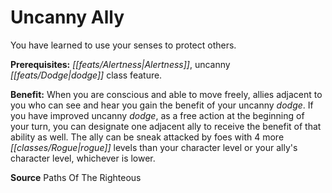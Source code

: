 ﻿---
cssclass: [feats]

---
# Uncanny Ally

You have learned to use your senses to protect others.

**Prerequisites:** _[[feats/Alertness|Alertness]]_, uncanny _[[feats/Dodge|dodge]]_ class feature.

**Benefit:** When you are conscious and able to move freely, allies adjacent to you who can see and hear you gain the benefit of your uncanny _dodge_. If you have improved uncanny _dodge_, as a free action at the beginning of your turn, you can designate one adjacent ally to receive the benefit of that ability as well. The ally can be sneak attacked by foes with 4 more _[[classes/Rogue|rogue]]_ levels than your character level or your ally's character level, whichever is lower.

**Source** Paths Of The Righteous